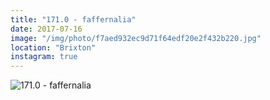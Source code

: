 ```yaml
---
title: "171.0 - faffernalia"
date: 2017-07-16
image: "/img/photo/f7aed932ec9d71f64edf20e2f432b220.jpg"
location: "Brixton"
instagram: true
---
```


![171.0 - faffernalia](/img/photo/f7aed932ec9d71f64edf20e2f432b220.jpg)
